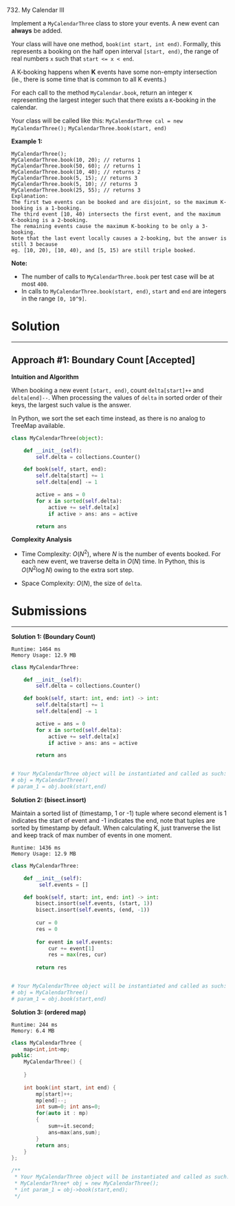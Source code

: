 732. My Calendar III

Implement a `MyCalendarThree` class to store your events. A new event can **always** be added.

Your class will have one method, `book(int start, int end)`. Formally, this represents a booking on the half open interval `[start, end)`, the range of real numbers `x` such that `start <= x < end`.

A K-booking happens when **K** events have some non-empty intersection (ie., there is some time that is common to all K events.)

For each call to the method `MyCalendar.book`, return an integer `K` representing the largest integer such that there exists a `K`-booking in the calendar.

Your class will be called like this: `MyCalendarThree cal = new MyCalendarThree();` `MyCalendarThree.book(start, end)`

**Example 1:**
```
MyCalendarThree();
MyCalendarThree.book(10, 20); // returns 1
MyCalendarThree.book(50, 60); // returns 1
MyCalendarThree.book(10, 40); // returns 2
MyCalendarThree.book(5, 15); // returns 3
MyCalendarThree.book(5, 10); // returns 3
MyCalendarThree.book(25, 55); // returns 3
Explanation: 
The first two events can be booked and are disjoint, so the maximum K-booking is a 1-booking.
The third event [10, 40) intersects the first event, and the maximum K-booking is a 2-booking.
The remaining events cause the maximum K-booking to be only a 3-booking.
Note that the last event locally causes a 2-booking, but the answer is still 3 because
eg. [10, 20), [10, 40), and [5, 15) are still triple booked.
``` 

**Note:**

* The number of calls to `MyCalendarThree.book` per test case will be at most `400`.
* In calls to `MyCalendarThree.book(start, end)`, `start` and `end` are integers in the range `[0, 10^9]`.

# Solution
---
## Approach #1: Boundary Count [Accepted]
**Intuition and Algorithm**

When booking a new event `[start, end)`, count `delta[start]++` and `delta[end]--`. When processing the values of `delta` in sorted order of their keys, the largest such value is the answer.

In Python, we sort the set each time instead, as there is no analog to TreeMap available.

```python
class MyCalendarThree(object):

    def __init__(self):
        self.delta = collections.Counter()

    def book(self, start, end):
        self.delta[start] += 1
        self.delta[end] -= 1

        active = ans = 0
        for x in sorted(self.delta):
            active += self.delta[x]
            if active > ans: ans = active

        return ans
```
**Complexity Analysis**

* Time Complexity: $O(N^2)$, where $N$ is the number of events booked. For each new event, we traverse delta in $O(N)$ time. In Python, this is $O(N^2 \log N)$ owing to the extra sort step.

* Space Complexity: $O(N)$, the size of `delta`.

# Submissions
---
**Solution 1: (Boundary Count)**
```
Runtime: 1464 ms
Memory Usage: 12.9 MB
```
```python
class MyCalendarThree:

    def __init__(self):
        self.delta = collections.Counter()

    def book(self, start: int, end: int) -> int:
        self.delta[start] += 1
        self.delta[end] -= 1

        active = ans = 0
        for x in sorted(self.delta):
            active += self.delta[x]
            if active > ans: ans = active

        return ans


# Your MyCalendarThree object will be instantiated and called as such:
# obj = MyCalendarThree()
# param_1 = obj.book(start,end)
```

**Solution 2: (bisect.insort)**

Maintain a sorted list of (timestamp, 1 or -1) tuple where second element is 1 indicates the start of event and -1 indicates the end, note that tuples are sorted by timestamp by default. When calculating K, just tranverse the list and keep track of max number of events in one moment.
```
Runtime: 1436 ms
Memory Usage: 12.9 MB
```
```python
class MyCalendarThree:

    def __init__(self):
         self.events = []

    def book(self, start: int, end: int) -> int:
        bisect.insort(self.events, (start, 1))
        bisect.insort(self.events, (end, -1))
        
        cur = 0
        res = 0
        
        for event in self.events:
            cur += event[1]
            res = max(res, cur)
        
        return res


# Your MyCalendarThree object will be instantiated and called as such:
# obj = MyCalendarThree()
# param_1 = obj.book(start,end)
```

**Solution 3: (ordered map)**
```
Runtime: 244 ms
Memory: 6.4 MB
```
```c++
class MyCalendarThree {
    map<int,int>mp;
public:
    MyCalendarThree() {
        
    }
    
    int book(int start, int end) {
        mp[start]++;
        mp[end]--;
        int sum=0; int ans=0;
        for(auto it : mp)
        {
            sum+=it.second;
            ans=max(ans,sum);
        }
        return ans;
    }
};

/**
 * Your MyCalendarThree object will be instantiated and called as such:
 * MyCalendarThree* obj = new MyCalendarThree();
 * int param_1 = obj->book(start,end);
 */
```

